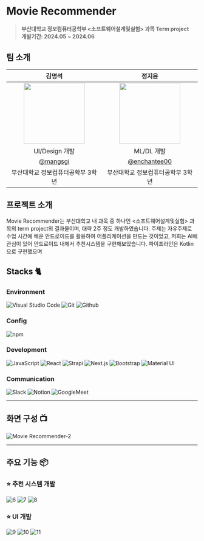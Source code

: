 
# Movie Recommender
> **부산대학교 정보컴퓨터공학부 <소프트웨어설계및실험> 과목 Term project** <br/> **개발기간: 2024.05 ~ 2024.06**

## 팀 소개

|      김명석       |          정지윤         |                                                                                                               
| :------------------------------------------------------------------------------: | :---------------------------------------------------------------------------------------------------------------------------------------------------: |
|   <img width="160px" src="https://github.com/Android-Term-Project/Movie-Recommender/assets/62553866/b335b91f-c0eb-4646-a401-622e35837896" />    |                      <img width="160px" src="https://github.com/Android-Term-Project/Movie-Recommender/assets/62553866/fe597c6b-2657-4319-bc14-ba4f49960452" />    |
|   UI/Design 개발   |  ML/DL 개발  |
|   [@mangsgi](https://github.com/mangsgi)   |    [@enchantee00](https://github.com/enchantee00)  |
| 부산대학교 정보컴퓨터공학부 3학년 | 부산대학교 정보컴퓨터공학부 3학년 |


## 프로젝트 소개

Movie Recommender는 부산대학교 내 과목 중 하나인 <소프트웨어설계및실험> 과목의 term project의 결과물이며, 대략 2주 정도 개발하였습니다. 주제는 자유주제로 수업 시간에 배운 안드로이드를 활용하여 어플리케이션을 만드는 것이었고, 저희는 AI에 관심이 있어 안드로이드 내에서 추천시스템을 구현해보았습니다. 파이프라인은 Kotlin으로 구현했으며


## Stacks 🐈

### Environment
![Visual Studio Code](https://img.shields.io/badge/Visual%20Studio%20Code-007ACC?style=for-the-badge&logo=Visual%20Studio%20Code&logoColor=white)
![Git](https://img.shields.io/badge/Git-F05032?style=for-the-badge&logo=Git&logoColor=white)
![Github](https://img.shields.io/badge/GitHub-181717?style=for-the-badge&logo=GitHub&logoColor=white)             

### Config
![npm](https://img.shields.io/badge/npm-CB3837?style=for-the-badge&logo=npm&logoColor=white)        

### Development
![JavaScript](https://img.shields.io/badge/JavaScript-F7DF1E?style=for-the-badge&logo=Javascript&logoColor=white)
![React](https://img.shields.io/badge/React-20232A?style=for-the-badge&logo=react&logoColor=61DAFB)
![Strapi](https://img.shields.io/badge/Strapi-2F2E8B?style=for-the-badge&logo=Strapi&logoColor=white)
![Next.js](https://img.shields.io/badge/Next.js-000000?style=for-the-badge&logo=Next.js&logoColor=white)
![Bootstrap](https://img.shields.io/badge/Bootstrap-7952B3?style=for-the-badge&logo=Bootstrap&logoColor=white)
![Material UI](https://img.shields.io/badge/Material%20UI-007FFF?style=for-the-badge&logo=MUI&logoColor=white)

### Communication
![Slack](https://img.shields.io/badge/Slack-4A154B?style=for-the-badge&logo=Slack&logoColor=white)
![Notion](https://img.shields.io/badge/Notion-000000?style=for-the-badge&logo=Notion&logoColor=white)
![GoogleMeet](https://img.shields.io/badge/GoogleMeet-00897B?style=for-the-badge&logo=Google%20Meet&logoColor=white)

---
## 화면 구성 📺
![Movie Recommender-2](https://github.com/Android-Term-Project/Movie-Recommender/assets/62553866/9421a34e-9447-4525-954d-91ff6a789151)

---
## 주요 기능 📦

### ⭐️ 추천 시스템 개발
![6](https://github.com/Android-Term-Project/Movie-Recommender/assets/62553866/e8e51eef-36fa-4742-a63b-ae5970146b85)
![7](https://github.com/Android-Term-Project/Movie-Recommender/assets/62553866/fe14714e-5ed5-40a3-a066-11941222b47a)
![8](https://github.com/Android-Term-Project/Movie-Recommender/assets/62553866/d9bec6df-1aeb-41cf-acfa-5c6f490f19cc)

### ⭐️ UI 개발
![9](https://github.com/Android-Term-Project/Movie-Recommender/assets/62553866/80545926-21b1-40ad-9fdf-ce4de46a325b)
![10](https://github.com/Android-Term-Project/Movie-Recommender/assets/62553866/3929914c-dd99-4fa8-b435-354eeb1da42d)
![11](https://github.com/Android-Term-Project/Movie-Recommender/assets/62553866/985f0c60-d611-4c4b-aba4-71ce5cbb215e)




